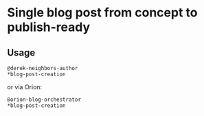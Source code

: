 # Single blog post from concept to publish-ready

## Usage
```
@derek-neighbors-author
*blog-post-creation
```

or via Orion:

```
@orion-blog-orchestrator
*blog-post-creation
```
